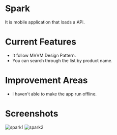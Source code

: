 # Spark
It is mobile application that loads a API.

# Current Features
* It follow MVVM Design Pattern.
* You can search through the list by product name.

# Improvement Areas
* I haven't able to make the app run offline.

# Screenshots
![spark1](https://user-images.githubusercontent.com/84356050/184217380-46837820-1e63-4ac3-acd7-cd95d78806ed.jpeg)
![spark2](https://user-images.githubusercontent.com/84356050/184217462-0a2ab6d5-ba20-456f-a36a-29a965a1c0d7.jpeg)
